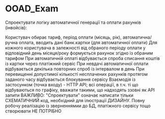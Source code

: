 # OOAD_Exam
Спроектувати логіку автоматичної генерації та оплати рахунків (інвойсів):

Користувач обирає тариф, період оплати (місяць, рік), автоматична/ручна оплата, вводить дані банк.картки (для автоматичної оплати)
Для кожного користувача в залежності від обраного періоду оплати у відповідний день місяця/року формується рахунок згідно із обраним тарифом
При автоматичній оплаті відбувається спроба списання коштів із картки через платіжний сервіс
При невдачі автоматичної оплати відбувається декілька повторних спроб із інтервалом в день
При перевищенні допустимої кількості несплачених рахунків протягом заданого часу відбувається блокування сервісу
Взаємодія із застосунком (точка входу) - HTTP API; всі операції, в т.ч. ті що відбуваються по графіку, вважати такими, що надходять ззовні як API запити ВАЖЛИВО: "Спроектувати" означає написати тільки СХЕМАТИЧНИЙ код, необхідний для ілюстрації ДИЗАЙНУ. Повну робочу реалізацію із зверненнямии до БД, платіжного сервісу тощо створювати НЕ ПОТРІБНО
